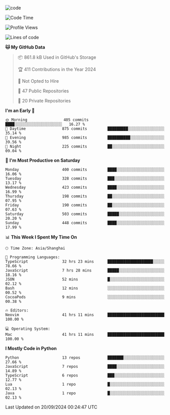 
<!--
**liuyaanng/liuyaanng** is a ✨ _special_ ✨ repository because its `README.md` (this file) appears on your GitHub profile.

Here are some ideas to get you started:

- 🔭 I’m currently working on ...
- 🌱 I’m currently learning ...
- 👯 I’m looking to collaborate on ...
- 🤔 I’m looking for help with ...
- 💬 Ask me about ...
- 📫 How to reach me: ...
- 😄 Pronouns: ...
- ⚡ Fun fact: ...
-->


![code](https://cdn.jsdelivr.net/gh/liuyaanng/liuyaanng@1.0/code.gif) 

<!--START_SECTION:waka-->
![Code Time](http://img.shields.io/badge/Code%20Time-832%20hrs%2048%20mins-blue)

![Profile Views](http://img.shields.io/badge/Profile%20Views-0-blue)

![Lines of code](https://img.shields.io/badge/From%20Hello%20World%20I%27ve%20Written-14.7%20million%20lines%20of%20code-blue)

**🐱 My GitHub Data** 

> 📦 861.8 kB Used in GitHub's Storage 
 > 
> 🏆 411 Contributions in the Year 2024
 > 
> 🚫 Not Opted to Hire
 > 
> 📜 47 Public Repositories 
 > 
> 🔑 20 Private Repositories 
 > 
**I'm an Early 🐤** 

```text
🌞 Morning                405 commits         ████░░░░░░░░░░░░░░░░░░░░░   16.27 % 
🌆 Daytime                875 commits         █████████░░░░░░░░░░░░░░░░   35.14 % 
🌃 Evening                985 commits         ██████████░░░░░░░░░░░░░░░   39.56 % 
🌙 Night                  225 commits         ██░░░░░░░░░░░░░░░░░░░░░░░   09.04 % 
```
📅 **I'm Most Productive on Saturday** 

```text
Monday                   400 commits         ████░░░░░░░░░░░░░░░░░░░░░   16.06 % 
Tuesday                  328 commits         ███░░░░░░░░░░░░░░░░░░░░░░   13.17 % 
Wednesday                423 commits         ████░░░░░░░░░░░░░░░░░░░░░   16.99 % 
Thursday                 198 commits         ██░░░░░░░░░░░░░░░░░░░░░░░   07.95 % 
Friday                   190 commits         ██░░░░░░░░░░░░░░░░░░░░░░░   07.63 % 
Saturday                 503 commits         █████░░░░░░░░░░░░░░░░░░░░   20.20 % 
Sunday                   448 commits         ████░░░░░░░░░░░░░░░░░░░░░   17.99 % 
```


📊 **This Week I Spent My Time On** 

```text
🕑︎ Time Zone: Asia/Shanghai

💬 Programming Languages: 
TypeScript               32 hrs 23 mins      ████████████████████░░░░░   78.66 % 
JavaScript               7 hrs 28 mins       █████░░░░░░░░░░░░░░░░░░░░   18.16 % 
JSON                     52 mins             █░░░░░░░░░░░░░░░░░░░░░░░░   02.12 % 
Bash                     12 mins             ░░░░░░░░░░░░░░░░░░░░░░░░░   00.52 % 
CocoaPods                9 mins              ░░░░░░░░░░░░░░░░░░░░░░░░░   00.38 % 

🔥 Editors: 
Neovim                   41 hrs 11 mins      █████████████████████████   100.00 % 

💻 Operating System: 
Mac                      41 hrs 11 mins      █████████████████████████   100.00 % 
```

**I Mostly Code in Python** 

```text
Python                   13 repos            ███████░░░░░░░░░░░░░░░░░░   27.66 % 
JavaScript               7 repos             ████░░░░░░░░░░░░░░░░░░░░░   14.89 % 
TypeScript               6 repos             ███░░░░░░░░░░░░░░░░░░░░░░   12.77 % 
Lua                      1 repo              █░░░░░░░░░░░░░░░░░░░░░░░░   02.13 % 
Java                     1 repo              █░░░░░░░░░░░░░░░░░░░░░░░░   02.13 % 
```




 Last Updated on 20/09/2024 00:24:47 UTC
<!--END_SECTION:waka-->
